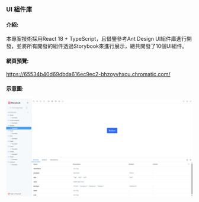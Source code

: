 ### UI 組件庫

#### 介紹:

本專案技術採用React 18 + TypeScript，且借鑒參考Ant Design UI組件庫進行開發，並將所有開發的組件透過Storybook來進行展示，總共開發了10個UI組件。

#### 網頁預覽:

https://65534b40d69dbda616ec9ec2-bhzoyvhxcu.chromatic.com/

#### 示意圖:
![Storybook](https://github.com/ShenDing1125/UI-Components/blob/main/%E9%9D%9C%E6%85%8B%E8%B3%87%E6%BA%90/Pictures/UI-Storybook.png)
